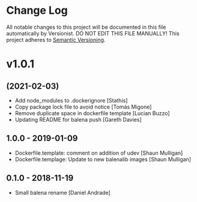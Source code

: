 # Change Log

All notable changes to this project will be documented in this file
automatically by Versionist. DO NOT EDIT THIS FILE MANUALLY!
This project adheres to [Semantic Versioning](http://semver.org/).

# v1.0.1
## (2021-02-03)

* Add node_modules to .dockerignore [Stathis]
* Copy package lock file to avoid notice [Tomás Migone]
* Remove duplicate space in dockerfile template [Lucian Buzzo]
* Updating README for balena push [Gareth Davies]

## 1.0.0 - 2019-01-09

* Dockerfile.template: comment on addition of udev [Shaun Mulligan]
* Dockerfile.templage: Update to new balenalib images [Shaun Mulligan]

## 0.1.0 - 2018-11-19

* Small balena rename [Daniel Andrade]
